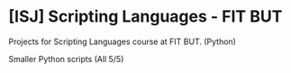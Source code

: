 # [ISJ] Scripting Languages - FIT BUT
Projects for Scripting Languages course at FIT BUT. (Python)

Smaller Python scripts (All 5/5)
